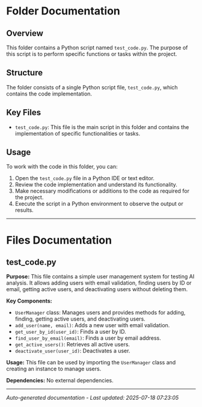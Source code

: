 # Folder Documentation

## Overview
This folder contains a Python script named `test_code.py`. The purpose of this script is to perform specific functions or tasks within the project.

## Structure
The folder consists of a single Python script file, `test_code.py`, which contains the code implementation.

## Key Files
- `test_code.py`: This file is the main script in this folder and contains the implementation of specific functionalities or tasks.

## Usage
To work with the code in this folder, you can:
1. Open the `test_code.py` file in a Python IDE or text editor.
2. Review the code implementation and understand its functionality.
3. Make necessary modifications or additions to the code as required for the project.
4. Execute the script in a Python environment to observe the output or results.

---

# Files Documentation

## test_code.py

**Purpose:** This file contains a simple user management system for testing AI analysis. It allows adding users with email validation, finding users by ID or email, getting active users, and deactivating users without deleting them.

**Key Components:**
- `UserManager` class: Manages users and provides methods for adding, finding, getting active users, and deactivating users.
- `add_user(name, email)`: Adds a new user with email validation.
- `get_user_by_id(user_id)`: Finds a user by ID.
- `find_user_by_email(email)`: Finds a user by email address.
- `get_active_users()`: Retrieves all active users.
- `deactivate_user(user_id)`: Deactivates a user.

**Usage:** This file can be used by importing the `UserManager` class and creating an instance to manage users.

**Dependencies:** No external dependencies.

---
*Auto-generated documentation - Last updated: 2025-07-18 07:23:05*

